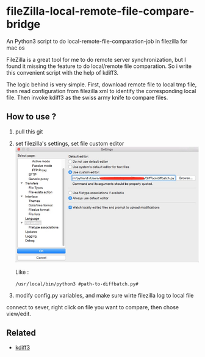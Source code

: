 # fileZilla-local-remote-file-compare-bridge
An Python3 script to do local-remote-file-comparation-job in filezilla for mac os

FileZilla is a great tool for me to do remote server synchronization, but I found it missing the feature to do local/remote file comparation. So i write this convenient script with the help of kdiff3.

The logic behind is very simple. First, download remote file to local tmp file, then read configuration from filezilla xml to identify the corresponding local file. Then invoke kdiff3 as the swiss army knife to compare files.

## How to use ?

1. pull this git
2. set filezilla's settings, set file custom editor
	![custom editor](https://raw.githubusercontent.com/caritasem/fileZilla-local-remote-file-compare-bridge/master/assets/always_use_custom_editor.png) 

	Like :

	```
	/usr/local/bin/python3 #path-to-diffbatch.py#
	```
3.  modify config.py variables, and make sure wirte filezilla log to local file


connect to sever, right click on file you want to compare, then chose view/edit.

## Related
- [kdiff3](http://kdiff3.sourceforge.net/)